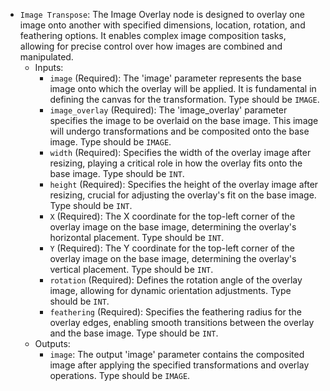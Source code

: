 - `Image Transpose`: The Image Overlay node is designed to overlay one image onto another with specified dimensions, location, rotation, and feathering options. It enables complex image composition tasks, allowing for precise control over how images are combined and manipulated.
    - Inputs:
        - `image` (Required): The 'image' parameter represents the base image onto which the overlay will be applied. It is fundamental in defining the canvas for the transformation. Type should be `IMAGE`.
        - `image_overlay` (Required): The 'image_overlay' parameter specifies the image to be overlaid on the base image. This image will undergo transformations and be composited onto the base image. Type should be `IMAGE`.
        - `width` (Required): Specifies the width of the overlay image after resizing, playing a critical role in how the overlay fits onto the base image. Type should be `INT`.
        - `height` (Required): Specifies the height of the overlay image after resizing, crucial for adjusting the overlay's fit on the base image. Type should be `INT`.
        - `X` (Required): The X coordinate for the top-left corner of the overlay image on the base image, determining the overlay's horizontal placement. Type should be `INT`.
        - `Y` (Required): The Y coordinate for the top-left corner of the overlay image on the base image, determining the overlay's vertical placement. Type should be `INT`.
        - `rotation` (Required): Defines the rotation angle of the overlay image, allowing for dynamic orientation adjustments. Type should be `INT`.
        - `feathering` (Required): Specifies the feathering radius for the overlay edges, enabling smooth transitions between the overlay and the base image. Type should be `INT`.
    - Outputs:
        - `image`: The output 'image' parameter contains the composited image after applying the specified transformations and overlay operations. Type should be `IMAGE`.
